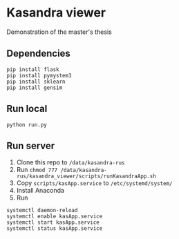 # Kasandra viewer
Demonstration of the master's thesis

## Dependencies
```
pip install flask
pip install pymystem3
pip install sklearn
pip install gensim
```

## Run local
```
python run.py
```

## Run server
1. Clone this repo to `/data/kasandra-rus`
2. Run `chmod 777 /data/kasandra-rus/kasandra_viewer/scripts/runKasandraApp.sh`
3. Copy `scripts/kasApp.service` to `/etc/systemd/system/`
4. Install Anaconda
5. Run
```
systemctl daemon-reload
systemctl enable kasApp.service
systemctl start kasApp.service 
systemctl status kasApp.service
```
